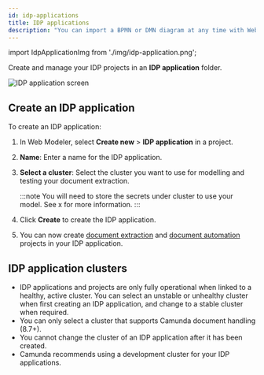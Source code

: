 ```yaml
---
id: idp-applications
title: IDP applications
description: "You can import a BPMN or DMN diagram at any time with Web Modeler."
---
```


import IdpApplicationImg from './img/idp-application.png';

Create and manage your IDP projects in an **IDP application** folder.

<img src={IdpApplicationImg} alt="IDP application screen" />

## Create an IDP application

To create an IDP application:

1. In Web Modeler, select **Create new** > **IDP application** in a project.
1. **Name**: Enter a name for the IDP application.
1. **Select a cluster**: Select the cluster you want to use for modelling and testing your document extraction.

   :::note
   You will need to store the secrets under cluster to use your model. See x for more information.
   :::

1. Click **Create** to create the IDP application.
1. You can now create [document extraction](idp-document-extraction.md) and [document automation](idp-document-automation.md) projects in your IDP application.

## IDP application clusters

- IDP applications and projects are only fully operational when linked to a healthy, active cluster. You can select an unstable or unhealthy cluster when first creating an IDP application, and change to a stable cluster when required.
- You can only select a cluster that supports Camunda document handling (8.7+).
- You cannot change the cluster of an IDP application after it has been created.
- Camunda recommends using a development cluster for your IDP applications.

